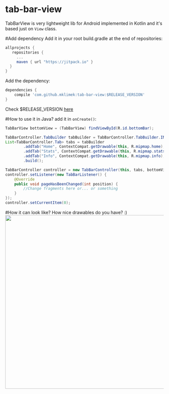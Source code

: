 # tab-bar-view
TabBarView is very lightweight lib for Android implemented in Kotlin and it's based just on `View` class.

#Add dependency
Add it in your root build.gradle at the end of repositories:
```gradle
allprojects {
   repositories {
     ...
     maven { url "https://jitpack.io" }
  }
}
```
Add the dependency:
```gradle
dependencies {
    compile 'com.github.mklimek:tab-bar-view:$RELEASE_VERSION'
}
```

Check $RELEASE_VERSION [here](https://github.com/mklimek/tab-bar-view/releases)

#How to use it in Java?
add it in `onCreate()`:
```java
TabBarView bottomView = (TabBarView) findViewById(R.id.bottomBar);

TabBarController.TabBuilder tabBuilder = TabBarController.TabBuilder.INSTANCE;
List<TabBarController.Tab> tabs = tabBuilder
        .addTab("Home", ContextCompat.getDrawable(this, R.mipmap.home), ContextCompat.getDrawable(this, R.drawable.gray), ContextCompat.getDrawable(this, R.drawable.orange))
        .addTab("Stats", ContextCompat.getDrawable(this, R.mipmap.stats), ContextCompat.getDrawable(this, R.drawable.gray), ContextCompat.getDrawable(this, R.drawable.orange))
        .addTab("Info", ContextCompat.getDrawable(this, R.mipmap.info), ContextCompat.getDrawable(this, R.drawable.gray), ContextCompat.getDrawable(this, R.drawable.orange))
        .build();

TabBarController controller = new TabBarController(this, tabs, bottomView);
controller.setListener(new TabBarListener() {
    @Override
    public void pageHasBeenChanged(int position) {
        //Change fragments here or... or something
    }
});
controller.setCurrentItem(0);
```


#How it can look like?
How nice drawables do you have? :) <br/>
<a href="url"><img src="https://raw.githubusercontent.com/mklimek/tab-bar-view/master/screenshot.png" height="550" ></a>
